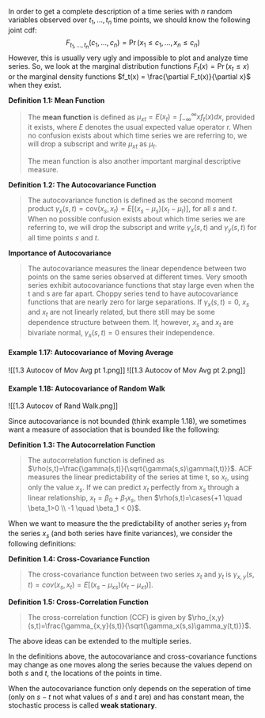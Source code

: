In order to get a complete description of a time series with $n$ random variables observed over $t_1, ..., t_n$ time points, we should know the following joint cdf: $$F_{t_1,...,t_n}(c_1,...,c _n) = \Pr(x_1 \leq c_1, ..., x_n \leq c_n)$$However, this is usually very ugly and impossible to plot and analyze time series. So, we look at the marginal distribution functions $F_t(x) = \Pr(x_t \leq x)$ or the marginal density functions $f_t(x) = \frac{\partial F_t(x)}{\partial x}$ when they exist. 


**Definition 1.1: Mean Function**
> The **mean function** is defined as $\mu_{xt} = E(x_t) = \int_{-\infty}^{\infty} xf_t(x)dx$, provided it exists, where $E$ denotes the usual expected value operator r. When no confusion exists about which time series we are referring to, we will drop a subscript and write $\mu_{xt}$ as $\mu_t$.
> 
> The mean function is also another important marginal descriptive measure.


**Definition 1.2: The Autocovariance Function**
> The autocovariance function is defined as the second moment product $\gamma_x(s,t) = \text{cov}(x_s,x_t) = E[(x_s-\mu_s)(x_t-\mu_t)]$, for all $s$ and $t$. When no possible confusion exists about which time series we are referring to, we will drop the subscript and write $\gamma_x(s,t)$ and $\gamma_y(s,t)$ for all time points $s$ and $t$.


**Importance of Autocovariance**
> The autocovariance measures the linear dependence between two points on the same series observed at different times.
> Very smooth series exhibit autocovariance functions that stay large even when the t and s are far apart.
> Choppy series tend to have autocovariance functions that are nearly zero for large separations.
> If $\gamma_x(s,t) = 0$, $x_s$ and $x_t$ are not linearly related, but there still may be some dependence structure between them.
> If, however, $x_s$ and $x_t$ are bivariate normal, $\gamma_x (s, t) = 0$ ensures their independence.


#### Example 1.17: Autocovariance of Moving Average
![[1.3 Autocov of Mov Avg pt 1.png]]
![[1.3 Autocov of Mov Avg pt 2.png]]

#### Example 1.18: Autocovariance of Random Walk 
![[1.3 Autocov of Rand Walk.png]]


Since autocovariance is not bounded (think example 1.18), we sometimes want a measure of association that is bounded like the following:

**Definition 1.3: The Autocorrelation Function**
> The autocorrelation function is defined as $\rho(s,t)=\frac{\gamma(s,t)}{\sqrt{\gamma(s,s)\gamma(t,t)}}$.
> ACF measures the linear predictability of the series at time t, so $x_t$, using only the value $x_s$.
> If we can predict $x_t$ perfectly from $x_s$ through a linear relationship, $x_t = \beta_0 + \beta_1 x_s$, then $\rho(s,t)=\cases{+1 \quad \beta_1>0 \\ -1 \quad \beta_1 < 0}$.


When we want to measure the the predictability of another series $y_t$ from the series $x_s$ (and both series have finite variances), we consider the following definitions:

**Definition 1.4: Cross-Covariance Function**
> The cross-covariance function between two series $x_t$ and $y_t$ is $\gamma_{x,y}(s,t) = cov(x_s,x_t) = E[(x_s-\mu_{xs})(x_t-\mu_{xt})]$.

**Definition 1.5: Cross-Correlation Function**
> The cross-correlation function (CCF) is given by $\rho_{x,y}(s,t)=\frac{\gamma_{x,y}(s,t)}{\sqrt{\gamma_x(s,s)\gamma_y(t,t)}}$.


The above ideas can be extended to the multiple series.

In the definitions above, the autocovariance and cross-covariance functions may change as one moves along the series because the values depend on both $s$ and $t$, the locations of the points in time.

When the autocovariance function only depends on the seperation of time (only on $s-t$ not what values of $s$ and $t$ are) and has constant mean, the stochastic process is called **weak stationary**.